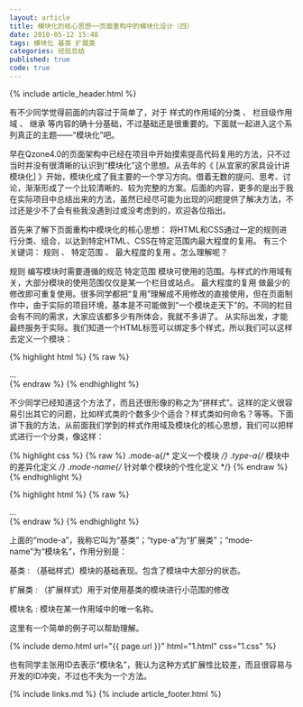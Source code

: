 ```yaml
---
layout: article
title: 模块化的核心思想──页面重构中的模块化设计（四）
date: 2010-05-12 15:48
tags: 模块化 基类 扩展类
categories: 经验总结
published: true
code: true
---
```


{% include  article_header.html %}

有不少同学觉得前面的内容过于简单了，对于 样式的作用域的分类 、 栏目级作用域 、 继承 等内容的确十分基础，不过基础还是很重要的。下面就一起进入这个系列真正的主题——“模块化”吧。

早在Qzone4.0的页面架构中已经在项目中开始摸索提高代码复用的方法，只不过当时并没有很清晰的认识到“模块化”这个思想。从去年的《 [从宜家的家具设计讲模块化] 》开始，模块化成了我主要的一个学习方向。借着无数的提问、思考、讨论，渐渐形成了一个比较清晰的、较为完整的方案。后面的内容，更多的是出于我在实际项目中总结出来的方法，虽然已经尽可能为出现的问题提供了解决方法，不过还是少不了会有些我没遇到过或没考虑到的，欢迎各位指出。

首先来了解下页面重构中模块化的核心思想： 将HTML和CSS通过一定的规则进行分类、组合，以达到特定HTML、CSS在特定范围内最大程度的复用。 有三个关键词： 规则 、 特定范围 、 最大程度的复用 。怎么理解呢？

规则
编写模块时需要遵循的规范
特定范围
模块可使用的范围。与样式的作用域有关，大部分模块的使用范围仅仅是某一个栏目或站点。
最大程度的复用
做最少的修改即可重复使用。很多同学都把“复用”理解成不用修改的直接使用，但在页面制作中，由于实际的项目环境，基本是不可能做到“一个模块走天下”的。不同的栏目会有不同的需求，大家应该都多少有所体会，我就不多讲了。
从实际出发，才能最终服务于实际。我们知道一个HTML标签可以绑定多个样式，所以我们可以这样去定义一个模块：

{% highlight html %}
{% raw %}
<div class="class-a class-b class-c">
    ...
</div>
{% endraw %}
{% endhighlight %}

不少同学已经知道这个方法了，而且还很形像的称之为“拼样式”。这样的定义很容易引出其它的问题，比如样式类的个数多少个适合？样式类如何命名？等等。下面讲下我的方法，从前面我们学到的样式作用域及模块化的核心思想，我们可以把样式进行一个分类，像这样：

{% highlight css %}
{% raw %}
.mode-a{/* 定义一个模块 */}
.type-a{/* 模块中的差异化定义 */}
.mode-name{/* 针对单个模块的个性化定义 */}
{% endraw %}
{% endhighlight %}

{% highlight html %}
{% raw %}
<div class="mode-a type-a mode-name">
    ...
</div>
{% endraw %}
{% endhighlight %}

上面的“mode-a”，我称它叫为“基类”；“type-a”为“扩展类”；“mode-name”为“模块名”，作用分别是：

基类
: （基础样式）模块的基础表现。包含了模块中大部分的状态。

扩展类
: （扩展样式）用于对使用基类的模块进行小范围的修改

模块名
: 模块在某一作用域中的唯一名称。

这里有一个简单的例子可以帮助理解。

{% include demo.html url="{{ page.url }}" html="1.html" css="1.css" %}

也有同学主张用ID去表示“模块名”，我认为这种方式扩展性比较差，而且很容易与开发的ID冲突，不过也不失为一个方法。

{% include links.md %}
{% include article_footer.html %}
